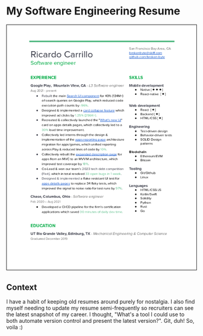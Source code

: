 # My Software Engineering Resume

<img src="./se_resume.png" alt="Software Engineering Resume" style="border:1px solid black;">

## Context

I have a habit of keeping old resumes around purely for nostalgia. I also find myself needing to update my resume semi-frequently so recruiters can see the latest snapshot of my career. I thought, "What's a tool I could use to both automate version control and present the latest version?". Git, duh! So, voila :)
